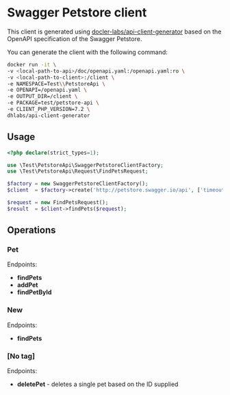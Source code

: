 # Swagger Petstore client

This client is generated using [docler-labs/api-client-generator](https://github.com/DoclerLabs/api-client-generator) based on the OpenAPI specification of the Swagger Petstore.

You can generate the client with the following command:
```bash
docker run -it \
-v <local-path-to-api>/doc/openapi.yaml:/openapi.yaml:ro \
-v <local-path-to-client>:/client \
-e NAMESPACE=Test\\PetstoreApi \
-e OPENAPI=/openapi.yaml \
-e OUTPUT_DIR=/client \
-e PACKAGE=test/petstore-api \
-e CLIENT_PHP_VERSION=7.2 \
dhlabs/api-client-generator
```

## Usage

```php
<?php declare(strict_types=1);

use \Test\PetstoreApi\SwaggerPetstoreClientFactory;
use \Test\PetstoreApi\Request\FindPetsRequest;

$factory = new SwaggerPetstoreClientFactory();
$client  = $factory->create('http://petstore.swagger.io/api', ['timeout' => 2]);

$request = new FindPetsRequest();
$result  = $client->findPets($request);
```

## Operations

### Pet
Endpoints:
- **findPets**
- **addPet**
- **findPetById**

### New
Endpoints:
- **findPets**

### [No tag]
Endpoints:
- **deletePet** - deletes a single pet based on the ID supplied 

